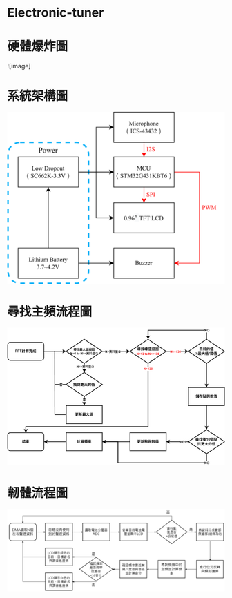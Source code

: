 # Electronic-tuner

# 硬體爆炸圖
![image]

# 系統架構圖
![image](https://github.com/YiCheng030/Electronic-tuner/blob/main/image/%E7%B3%BB%E7%B5%B1%E6%9E%B6%E6%A7%8B%E5%9C%96.png)

# 尋找主頻流程圖
![image](https://github.com/YiCheng030/Electronic-tuner/blob/main/image/%E5%B0%8B%E6%89%BE%E4%B8%BB%E9%A0%BB%E6%B5%81%E7%A8%8B%E5%9C%96.png)

# 韌體流程圖
![image](https://github.com/YiCheng030/Electronic-tuner/blob/main/image/%E9%9F%8C%E9%AB%94%E6%B5%81%E7%A8%8B%E5%9C%96.png)
